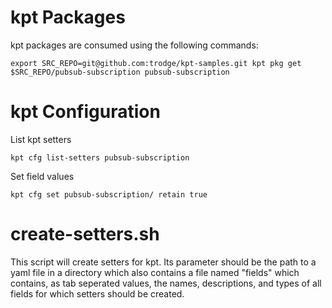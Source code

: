 # kpt Packages

kpt packages are consumed using the following commands:

`export SRC_REPO=git@github.com:trodge/kpt-samples.git
kpt pkg get $SRC_REPO/pubsub-subscription pubsub-subscription`

# kpt Configuration

List kpt setters

`kpt cfg list-setters pubsub-subscription`

Set field values

`kpt cfg set pubsub-subscription/ retain true`

# create-setters.sh

This script will create setters for kpt. Its parameter should be the path to a
yaml file in a directory which also contains a file named "fields" which
contains, as tab seperated values, the names, descriptions, and types of all
fields for which setters should be created.
